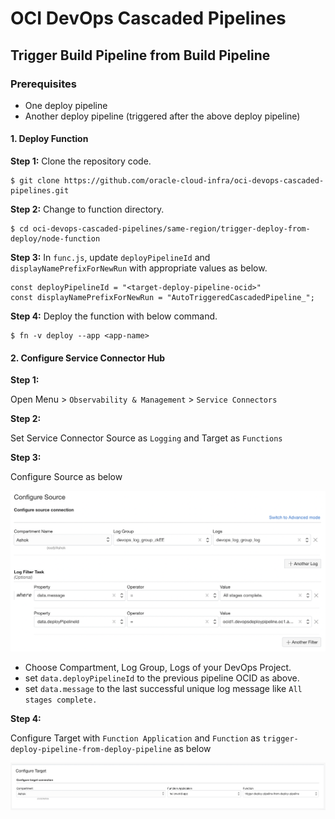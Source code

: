 # OCI DevOps Cascaded Pipelines

## Trigger Build Pipeline from Build Pipeline

### Prerequisites
* One deploy pipeline
* Another deploy pipeline (triggered after the above deploy pipeline)

#### 1. Deploy Function
**Step 1:**
Clone the repository code.
```
$ git clone https://github.com/oracle-cloud-infra/oci-devops-cascaded-pipelines.git
```

**Step 2:**
Change to function directory.
```
$ cd oci-devops-cascaded-pipelines/same-region/trigger-deploy-from-deploy/node-function
```

**Step 3:**
In `func.js`, update `deployPipelineId` and `displayNamePrefixForNewRun` with appropriate values as below.

```
const deployPipelineId = "<target-deploy-pipeline-ocid>"
const displayNamePrefixForNewRun = "AutoTriggeredCascadedPipeline_";
```

**Step 4:**
Deploy the function with below command.
```
$ fn -v deploy --app <app-name>
```

#### 2. Configure Service Connector Hub
**Step 1:**

Open Menu > `Observability & Management` > `Service Connectors`

**Step 2:**

Set Service Connector Source as `Logging` and Target as `Functions`

**Step 3:**

Configure Source as below

![Service Connector Source Config](images/service-connector-source-config.png)

* Choose Compartment, Log Group, Logs of your DevOps Project.
* set `data.deployPipelineId` to the previous pipeline OCID as above.
* set `data.message` to the last successful unique log message like `All stages complete.`

**Step 4:**

Configure Target with `Function Application` and `Function` as `trigger-deploy-pipeline-from-deploy-pipeline` as below

![Service Connector Target Config](images/service-connector-target-config.png)

